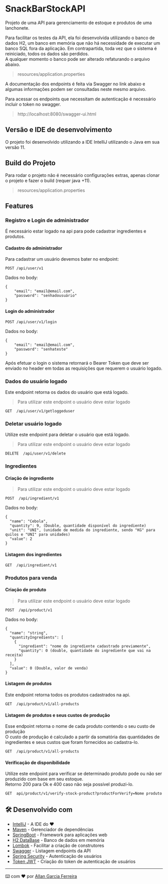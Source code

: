 # SnackBarStockAPI

Projeto de uma API para gerenciamento de estoque e produtos de uma lanchonete.<br/>

Para facilitar os testes da API, ela foi desenvolvida utilizando o banco de dados H2, 
um banco em memória que não há necessidade de executar um banco SQL fora da aplicação. 
Em contrapartida, toda vez que o sistema é reiniciado, todos os dados são perdidos.
<br>
A qualquer momento o banco pode ser alterado refaturando o arquivo abaixo.
> resources/application.properties

A documentação dos endpoints é feita via Swagger no link abaixo e algumas informações podem ser consultadas neste mesmo arquivo.

Para acessar os endpoints que necessitam de autenticação é necessário incluir o token no swagger.

> http://localhost:8080/swagger-ui.html

## Versão e IDE de desenvolvimento
O projeto foi desenvolvido utilizando a IDE IntelliJ utilizando o Java em sua versão 11.

## Build do Projeto
Para rodar o projeto não é necessário configurações extras, apenas clonar o projeto e fazer o build (requer java +11).<br>

> resources/application.properties

## Features

### Registro e Login de administrador
É necessário estar logado na api para pode cadastrar ingredientes e produtos.
#### Cadastro do administrador
Para cadastrar um usuário devemos bater no endpoint:

~~~
POST /api/user/v1
~~~
Dados no body:
~~~
{
    "email": "email@email.com",
    "password": "senhadousuário"
}
~~~

#### Login do administrador
~~~
POST /api/user/v1/login
~~~
Dados no body:
~~~
{
    "email": "email@email.com",
    "password": "senhateste"
}
~~~
Após efetuar o login o sistema retornará o Bearer Token que deve ser enviado no header em todas as requisições que requerem o usuário logado.

### Dados do usuário logado
Este endpoint retorna os dados do usuário que está logado.
> Para utilizar este endpoint o usuário deve estar logado
~~~
GET  /api/user/v1/getloggeduser
~~~

### Deletar usuário logado
Utilize este endpoint para deletar o usuário que está logado.
> Para utilizar este endpoint o usuário deve estar logado
~~~
DELETE  /api/user/v1/delete
~~~

### Ingredientes
#### Criação de ingrediente

> Para utilizar este endpoint o usuário deve estar logado
~~~
POST  /api/ingredient/v1
~~~
Dados no body:
~~~
{
  "name": "Cebola",
  "quantity": 9, (Double, quantidade disponível do ingrediente)
  "unit": "UNI", (unidade de medida do ingrediente, sendo "KG" para quilos e "UNI" para unidades)
  "value": 2
}
~~~

#### Listagem dos ingredientes
~~~
GET  /api/ingredient/v1
~~~

### Produtos para venda

#### Criação de produto

> Para utilizar este endpoint o usuário deve estar logado
~~~
POST  /api/product/v1
~~~
Dados no body:
~~~
{
  "name": "string",
  "quantityIngredients": [
    {
      "ingredient": "nome do ingrediente cadastrado previamente",
      "quantity": 0 (double, quantidade do ingrediente que vai na receita)
    }
  ],
  "value": 0 (Double, valor de venda)
}
~~~

#### Listagem de produtos
Este endpoint retorna todos os produtos cadastrados na api.<br>
~~~
GET  /api/product/v1/all-products
~~~

#### Listagem de produtos e seus custos de produção
Esse endpoint retorna o nome de cada produto contendo o seu custo de produção<br>
O custo de produção é calculado a partir da somatória das quantidades de ingredientes e seus custos que foram fornecidos ao cadastra-lo.
~~~
GET  /api/product/v1/all-products
~~~

#### Verificação de disponibilidade
Utilize este endpoint para verificar se determinado produto pode ou não ser produzido com base em seu estoque.<br>
Retorno 200 para Ok e 400 caso não seja possível produzi-lo.
~~~
GET  api/product/v1/verify-stock-product?productForVerify=Nome produto
~~~

## 🛠️ Desenvolvido com

* [IntelliJ](http://www.dropwizard.io/1.0.2/docs/) - A IDE do ❤️
* [Maven](https://maven.apache.org/) - Gerenciador de dependências
* [SpringBoot](https://start.spring.io/) - Framework para aplicações web
* [H2 DataBase](https://www.h2database.com/html/main.html) - Banco de dados em memória
* [Lombok](https://projectlombok.org/) - Facilitar a criação de construtores
* [Swagger](https://swagger.io/tools/open-source/open-source-integrations/) - Listagem endpoints da API
* [Spring Security](https://spring.io/projects/spring-security) - Autenticação de usuários
* [Token JWT](https://github.com/jwtk/jjwt) - Criação do token de autenticação de usuários

---
⌨️ com ❤️ por [Allan Garcia Ferreira](https://github.com/allan201gf) 